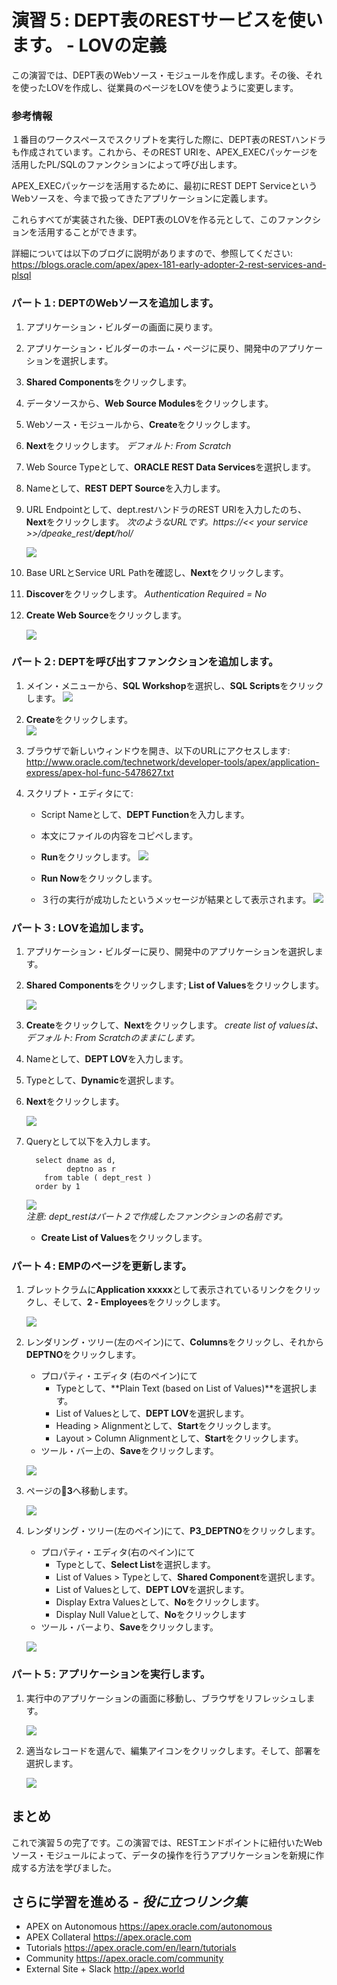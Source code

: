 # 演習５: DEPT表のRESTサービスを使います。 - LOVの定義

この演習では、DEPT表のWebソース・モジュールを作成します。その後、それを使ったLOVを作成し、従業員のページをLOVを使うように変更します。
### 参考情報

１番目のワークスペースでスクリプトを実行した際に、DEPT表のRESTハンドラも作成されています。これから、そのREST URIを、APEX_EXECパッケージを活用したPL/SQLのファンクションによって呼び出します。

APEX_EXECパッケージを活用するために、最初にREST DEPT ServiceというWebソースを、今まで扱ってきたアプリケーションに定義します。

これらすべてが実装された後、DEPT表のLOVを作る元として、このファンクションを活用することができます。

詳細については以下のブログに説明がありますので、参照してください:  
https://blogs.oracle.com/apex/apex-181-early-adopter-2-rest-services-and-plsql

### **パート１**: DEPTのWebソースを追加します。

1. アプリケーション・ビルダーの画面に戻ります。
2. アプリケーション・ビルダーのホーム・ページに戻り、開発中のアプリケーションを選択します。
3. **Shared Components**をクリックします。
4. データソースから、**Web Source Modules**をクリックします。
5. Webソース・モジュールから、**Create**をクリックします。
6. **Next**をクリックします。
    *デフォルト: From Scratch*
7. Web Source Typeとして、**ORACLE REST Data Services**を選択します。
8. Nameとして、**REST DEPT Source**を入力します。
9. URL Endpointとして、dept.restハンドラのREST URIを入力したのち、**Next**をクリックします。
*次のようなURLです。https://<< your service >>/dpeake_rest/**dept**/hol/*

    ![](images/5/web-source-type.png)
     
10. Base URLとService URL Pathを確認し、**Next**をクリックします。
11. **Discover**をクリックします。
*Authentication Required = No*
12. **Create Web Source**をクリックします。

    ![](images/5/create-web-source.png)

### **パート２**: DEPTを呼び出すファンクションを追加します。

1. メイン・メニューから、**SQL Workshop**を選択し、**SQL Scripts**をクリックします。 
    ![](images/5/select-sql-scripts.png)

2. **Create**をクリックします。  
    ![](images/5/click-create.png)

3. ブラウザで新しいウィンドウを開き、以下のURLにアクセスします: 
  http://www.oracle.com/technetwork/developer-tools/apex/application-express/apex-hol-func-5478627.txt

4. スクリプト・エディタにて:
    - Script Nameとして、**DEPT Function**を入力します。
    - 本文にファイルの内容をコピペします。
    - **Run**をクリックします。 
    ![](images/5/type-script-name.png)

    - **Run Now**をクリックします。
    - ３行の実行が成功したというメッセージが結果として表示されます。
    ![](images/5/result-shown.png)

### **パート３**: LOVを追加します。

1. アプリケーション・ビルダーに戻り、開発中のアプリケーションを選択します。
2. **Shared Components**をクリックします; **List of Values**をクリックします。

    ![](images/5/list-of-values.png)

3. **Create**をクリックして、**Next**をクリックします。
*create list of valuesは、デフォルト: From Scratchのままにします。*
4. Nameとして、**DEPT LOV**を入力します。
5. Typeとして、**Dynamic**を選択します。
6. **Next**をクリックします。

    ![](images/5/name-and-type.png)

7. Queryとして以下を入力します。  
    ```
      select dname as d,
             deptno as r
        from table ( dept_rest )
      order by 1
    ```

    ![](images/5/click-create-list-of-values.png)  
    *注意: dept_restはパート２で作成したファンクションの名前です。*
    - **Create List of Values**をクリックします。

### **パート４**: EMPのページを更新します。

1. ブレットクラムに**Application xxxxx**として表示されているリンクをクリックし、そして、**2 - Employees**をクリックします。

    ![](images/5/click-application-xxxx.png)


2. レンダリング・ツリー(左のペイン)にて、**Columns**をクリックし、それから**DEPTNO**をクリックします。  
    - プロパティ・エディタ (右のペイン)にて
        - Typeとして、**Plain Text (based on List of Values)**を選択します。
        - List of Valuesとして、**DEPT LOV**を選択します。
        - Heading > Alignmentとして、**Start**をクリックします。 
        - Layout > Column Alignmentとして、**Start**をクリックします。
    - ツール・バー上の、**Save**をクリックします。

    ![](images/5/update-column.png)

3. ページの**3**へ移動します。

    ![](images/5/navigate-page.png)
4. レンダリング・ツリー(左のペイン)にて、**P3_DEPTNO**をクリックします。
    - プロパティ・エディタ(右のペイン)にて
        - Typeとして、**Select List**を選択します。
        - List of Values > Typeとして、**Shared Component**を選択します。
        - List of Valuesとして、**DEPT LOV**を選択します。
        - Display Extra Valuesとして、**No**をクリックします。
        - Display Null Valueとして、**No**をクリックします
    - ツール・バーより、**Save**をクリックします。 

    ![](images/5/update-property.png)

### **パート５**: アプリケーションを実行します。

1. 実行中のアプリケーションの画面に移動し、ブラウザをリフレッシュします。

    ![](images/5/navigate-to-runtime.png)

2. 適当なレコードを選んで、編集アイコンをクリックします。そして、部署を選択します。

    ![](images/5/select-list.png)

## まとめ

これで演習５の完了です。この演習では、RESTエンドポイントに紐付いたWebソース・モジュールによって、データの操作を行うアプリケーションを新規に作成する方法を学びました。

## **さらに学習を進める** - *役に立つリンク集*

- APEX on Autonomous https://apex.oracle.com/autonomous
- APEX Collateral https://apex.oracle.com
- Tutorials https://apex.oracle.com/en/learn/tutorials
- Community https://apex.oracle.com/community
- External Site + Slack http://apex.world